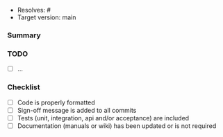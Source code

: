 
* Resolves: # <!-- related github issue -->
* Target version: main

### Summary


### TODO

- [ ] ...

### Checklist

- [ ] Code is properly formatted
- [ ] Sign-off message is added to all commits
- [ ] Tests (unit, integration, api and/or acceptance) are included
- [ ] Documentation (manuals or wiki) has been updated or is not required

